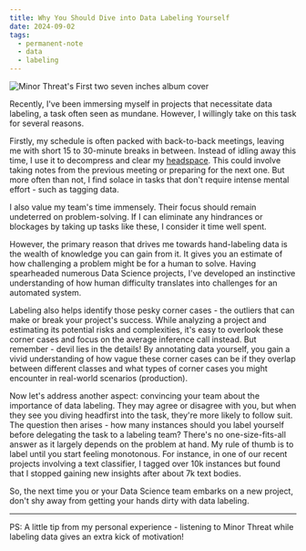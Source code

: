 ```yaml
---
title: Why You Should Dive into Data Labeling Yourself
date: 2024-09-02
tags:
  - permanent-note
  - data
  - labeling
---
```


![Minor Threat's First two seven inches album cover](notes/attachments/minor-threat-cover.png)

Recently, I've been immersing myself in projects that necessitate data labeling, a task often seen as mundane. However, I willingly take on this task for several reasons.

Firstly, my schedule is often packed with back-to-back meetings, leaving me with short 15 to 30-minute breaks in between. Instead of idling away this time, I use it to decompress and clear my [headspace](notes/Headspace%20for%20managers.md). This could involve taking notes from the previous meeting or preparing for the next one. But more often than not, I find solace in tasks that don't require intense mental effort - such as tagging data. 

I also value my team's time immensely. Their focus should remain undeterred on problem-solving. If I can eliminate any hindrances or blockages by taking up tasks like these, I consider it time well spent.

However, the primary reason that drives me towards hand-labeling data is the wealth of knowledge you can gain from it. It gives you an estimate of how challenging a problem might be for a human to solve. Having spearheaded numerous Data Science projects, I've developed an instinctive understanding of how human difficulty translates into challenges for an automated system.

Labeling also helps identify those pesky corner cases - the outliers that can make or break your project's success. While analyzing a project and estimating its potential risks and complexities, it's easy to overlook these corner cases and focus on the average inference call instead. But remember - devil lies in the details! By annotating data yourself, you gain a vivid understanding of how vague these corner cases can be if they overlap between different classes and what types of corner cases you might encounter in real-world scenarios (production). 

Now let's address another aspect: convincing your team about the importance of data labeling. They may agree or disagree with you, but when they see you diving headfirst into the task, they're more likely to follow suit. The question then arises - how many instances should you label yourself before delegating the task to a labeling team? There's no one-size-fits-all answer as it largely depends on the problem at hand. My rule of thumb is to label until you start feeling monotonous. For instance, in one of our recent projects involving a text classifier, I tagged over 10k instances but found that I stopped gaining new insights after about 7k text bodies.

So, the next time you or your Data Science team embarks on a new project, don't shy away from getting your hands dirty with data labeling.

---

PS: A little tip from my personal experience - listening to Minor Threat while labeling data gives an extra kick of motivation!
